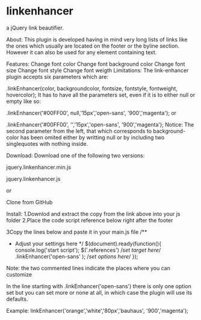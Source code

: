 linkenhancer
============

a jQuery link beautifier.


About:
This plugin is developed having in mind very long lists of links like the ones which usually are located on the footer or the byline section. However it can also be used for any element containing text.

Features:
Change font color
Change font background color
Change font size
Change font style
Change font weigth
Limitations:
The link-enhancer plugin accepts six parameters which are:

.linkEnhancer(color, backgroundcolor, fontsize, fontstyle, fontweight, hovercolor);
It has to have all the parameters set, even if it is to either null or empty like so:

.linkEnhancer('#00FF00', null,'15px','open-sans', '900','magenta');
or

.linkEnhancer('#00FF00', '','15px','open-sans', '900','magenta');
Notice: The second parameter from the left, that which corresponds to background-color has been omited either by writting null or by including two singlequotes with nothing inside.

Download:
Download one of the following two versions:

jquery.linkenhancer.min.js

jquery.linkenhancer.js

or

Clone from GitHub

Install:
1.Downlod and extract the copy from the link above into your js folder
2.Place the code script reference below right after the footer
  <script src="your/path/to/the/linkenhancer.jquery.min.js"></script>
3Copy the lines below and paste it in your main.js file
/**
* Adjust your settings here
*/
$(document).ready(function(){
    console.log('start script');
   $('.references') /*set target here*/
  .linkEnhancer('open-sans' ); /*set options here*/
});

Note: the two commented lines indicate the places where you can customize

In the line starting with .linkEnhancer('open-sans') there is only one option set but you can set more or none at all, in which case the plugin will use its defaults.

Example:
linkEnhancer('orange','white','80px','bauhaus', '900','magenta');
